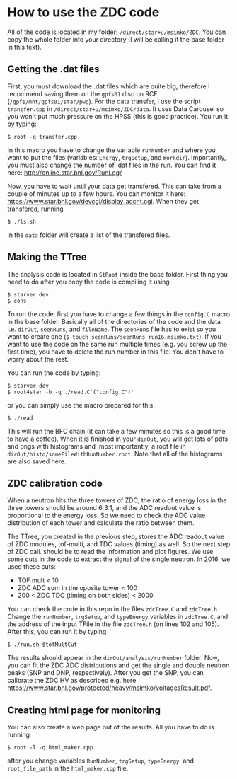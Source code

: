 # How to use the ZDC code

All of the code is located in my folder: `/direct/star+u/msimko/ZDC`. You can copy the whole folder into
your directory (I will be calling it the base folder in this text).

## Getting the .dat files

First, you must download the .dat files which are quite big, therefore I recommend saving them on
the `gpfs01` disc on RCF (`/gpfs/mnt/gpfs01/star/pwg`). For the data transfer, I use the script
`transfer.cpp` in `/direct/star+u/msimko/ZDC/data`. It uses Data Carousel so you won't put much
pressure on the HPSS (this is good practice). You run it by typing:
```
$ root -q transfer.cpp
```
In this macro you have to change the variable
`runNumber` and where you want to put the files (variables: `Energy`, `trgSetup`, and `Workdir`).
Importantly, you must also change the number of .dat files in the run. You can find it here: 
<http://online.star.bnl.gov/RunLog/>

Now, you have to wait until your data get transfered. This can take from a couple of minutes up to a few hours.
You can monitor it here:
<https://www.star.bnl.gov/devcgi/display_accnt.cgi>. When they get transfered, running
```
$ ./ls.sh
```
in the `data` folder will create a list of the transfered files.

## Making the TTree

The analysis code is located in `StRoot` inside the base folder. First thing you need to do after you
copy the code is compiling it using
```
$ starver dev
$ cons
```
To run the code, first you have to change a few things in the `config.C` macro in the base folder. Basically all of the
directories of the code and the data i.e. `dirOut`, `seenRuns`, and `fileName`. The `seenRuns` file has to
exist so you want to create one (`$ touch seenRuns/seenRuns_run16.msimko.txt`). If you want to use the code
on the same run multiple times (e.g. you screw up the first time), you have to delete the run number in
this file. You don't have to worry
about the rest. 

You can run the code by typing:
```
$ starver dev
$ root4star -b -q ./read.C'("config.C")'
```
or you can simply use the macro prepared for this:
```
$ ./read
```
This will run the BFC chain (it can take a few minutes so this is a good time to have a coffee). When it is finished
in your `dirOut`, you will get lots of pdfs and pngs with histograms and ,most importantly, a root file in
`dirOut/histo/someFileWithRunNumber.root`. Note that all of the histograms are also saved here.

## ZDC calibration code

When a neutron hits the three towers of ZDC, the ratio of energy loss in the three towers should be 
around 6:3:1, and the ADC readout value is proportional to the energy loss. So we need to check the ADC value 
distribution of each tower and calculate the ratio between them.

The TTree, you created in the previous step, stores the ADC readout value of ZDC modules, tof-multi, and
TDC values (timing) as well. 
So the next step of ZDC cali. 
should be to read the information and plot figures.
We use some cuts in the code to extract the signal of the single neutron. In 2016, we used these cuts:

* TOF mult < 10
* ZDC ADC sum in the oposite tower < 100
* 200 < ZDC TDC (timing on both sides) < 2000

You can check the code in this repo in the files
`zdcTree.C` and `zdcTree.h`. Change the `runNumber`, `trgSetup`, and `typeEnergy` variables in `zdcTree.C`, and
the address of the input TFile in the file `zdcTree.h` (on lines 102 and 105). After this, you can run it by typing
```
$ ./run.sh $tofMultCut
```
The results should appear in the `dirOut/analysis/runNumber` folder. Now, you can fit the ZDC ADC distributions
and get the single and double neutron peaks (SNP and DNP, respectively). After you get the SNP, you can calibrate
the ZDC HV as described e.g. here <https://www.star.bnl.gov/protected/heavy/msimko/voltagesResult.pdf>.

## Creating html page for monitoring

You can also create a web page out of the results. All you have to do is running
```
$ root -l -q html_maker.cpp
```
after you change variables `RunNumber`, `trgSetup`, `typeEnergy`, and `root_file_path` in the `html_maker.cpp` file.
